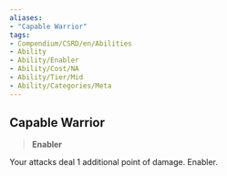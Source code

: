 ```yaml
---
aliases:
- "Capable Warrior"
tags:
- Compendium/CSRD/en/Abilities
- Ability
- Ability/Enabler
- Ability/Cost/NA
- Ability/Tier/Mid
- Ability/Categories/Meta
---
```


  
## Capable Warrior  
>**Enabler**
  
Your attacks deal 1 additional point of damage. Enabler.